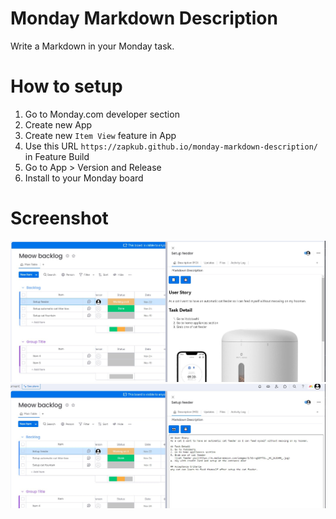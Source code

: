 # Monday Markdown Description
Write a Markdown in your Monday task. 

# How to setup
1. Go to Monday.com developer section
2. Create new App
3. Create new `Item View` feature in App
4. Use this URL `https://zapkub.github.io/monday-markdown-description/` in Feature Build
5. Go to App > Version and Release 
6. Install to your Monday board

# Screenshot

![ss1](./Screenshot%202023-11-22%20004118.jpg)
![ss2](./Screenshot%202023-11-22%20004135.jpg)